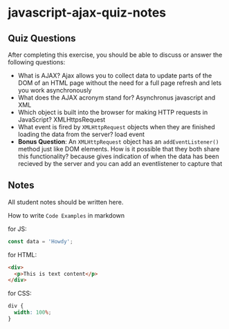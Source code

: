 # javascript-ajax-quiz-notes

## Quiz Questions

After completing this exercise, you should be able to discuss or answer the following questions:

- What is AJAX?
  Ajax allows you to collect data to update parts of the DOM of an HTML page without the need for a full page refresh and lets you work asynchronously
- What does the AJAX acronym stand for?
  Asynchronus javascript and XML
- Which object is built into the browser for making HTTP requests in JavaScript?
  XMLHttpsRequest
- What event is fired by `XMLHttpRequest` objects when they are finished loading the data from the server?
  load event
- **Bonus Question**: An `XMLHttpRequest` object has an `addEventListener()` method just like DOM elements. How is it possible that they both share this functionality?
  because gives indication of when the data has been recieved by the server and you can add an eventlistener to capture that

## Notes

All student notes should be written here.

How to write `Code Examples` in markdown

for JS:

```javascript
const data = 'Howdy';
```

for HTML:

```html
<div>
  <p>This is text content</p>
</div>
```

for CSS:

```css
div {
  width: 100%;
}
```
